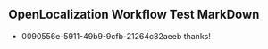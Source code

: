 ## OpenLocalization Workflow Test MarkDown
* 0090556e-5911-49b9-9cfb-21264c82aeeb thanks!

<!--HONumber=Aug16_HO3-->


